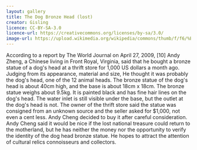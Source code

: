 ```yaml
---
layout: gallery
title: The Dog Bronze Head (lost)
creator: Gisling
licence: CC-BY-SA-3.0
licence-url: https://creativecommons.org/licenses/by-sa/3.0/
image-url: https://upload.wikimedia.org/wikipedia/commons/thumb/f/f6/%E5%9C%86%E6%98%8E%E5%9B%AD%E7%8B%97%E9%A6%96.JPG/1200px-%E5%9C%86%E6%98%8E%E5%9B%AD%E7%8B%97%E9%A6%96.JPG
---
```


According to a report by The World Journal on April 27, 2009, [10] Andy Zheng, a Chinese living in Front Royal, Virginia, said that he bought a bronze statue of a dog's head at a thrift store for 1,000 US dollars a month ago. Judging from its appearance, material and size, He thought it was probably the dog's head, one of the 12 animal heads. The bronze statue of the dog's head is about 40cm high, and the base is about 18cm x 18cm. The bronze statue weighs about 9.5kg. It is painted black and has fine hair lines on the dog's head. The water inlet is still visible under the base, but the outlet at the dog's head is not. The owner of the thrift store said the statue was consigned from an unknown source and the seller asked for $1,000, not even a cent less. Andy Cheng decided to buy it after careful consideration. Andy Cheng said it would be nice if the lost national treasure could return to the motherland, but he has neither the money nor the opportunity to verify the identity of the dog head bronze statue. He hopes to attract the attention of cultural relics connoisseurs and collectors.